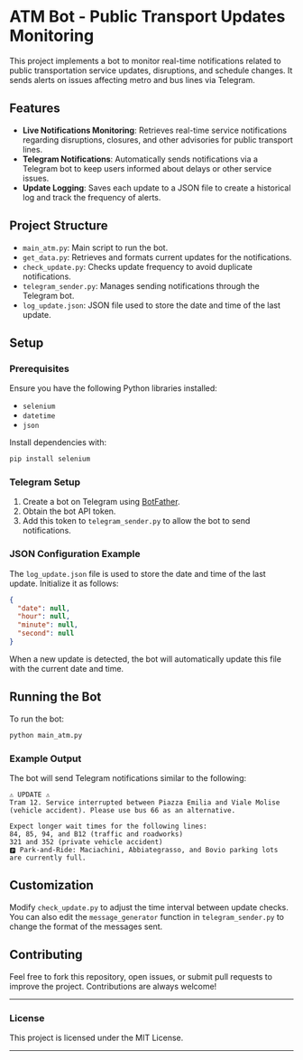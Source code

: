 # ATM Bot - Public Transport Updates Monitoring

This project implements a bot to monitor real-time notifications related to public transportation service updates, disruptions, and schedule changes. It sends alerts on issues affecting metro and bus lines via Telegram.

## Features

- **Live Notifications Monitoring**: Retrieves real-time service notifications regarding disruptions, closures, and other advisories for public transport lines.
- **Telegram Notifications**: Automatically sends notifications via a Telegram bot to keep users informed about delays or other service issues.
- **Update Logging**: Saves each update to a JSON file to create a historical log and track the frequency of alerts.

## Project Structure

- `main_atm.py`: Main script to run the bot.
- `get_data.py`: Retrieves and formats current updates for the notifications.
- `check_update.py`: Checks update frequency to avoid duplicate notifications.
- `telegram_sender.py`: Manages sending notifications through the Telegram bot.
- `log_update.json`: JSON file used to store the date and time of the last update.

## Setup

### Prerequisites

Ensure you have the following Python libraries installed:
- `selenium`
- `datetime`
- `json`

Install dependencies with:
```bash
pip install selenium
```

### Telegram Setup

1. Create a bot on Telegram using [BotFather](https://core.telegram.org/bots).
2. Obtain the bot API token.
3. Add this token to `telegram_sender.py` to allow the bot to send notifications.

### JSON Configuration Example

The `log_update.json` file is used to store the date and time of the last update. Initialize it as follows:

```json
{
  "date": null,
  "hour": null,
  "minute": null,
  "second": null
}
```

When a new update is detected, the bot will automatically update this file with the current date and time.

## Running the Bot

To run the bot:

```bash
python main_atm.py
```

### Example Output

The bot will send Telegram notifications similar to the following:

```
⚠️ UPDATE ⚠️
Tram 12. Service interrupted between Piazza Emilia and Viale Molise (vehicle accident). Please use bus 66 as an alternative.

Expect longer wait times for the following lines:
84, 85, 94, and B12 (traffic and roadworks)
321 and 352 (private vehicle accident)
🅿️ Park-and-Ride: Maciachini, Abbiategrasso, and Bovio parking lots are currently full.
```

## Customization

Modify `check_update.py` to adjust the time interval between update checks. You can also edit the `message_generator` function in `telegram_sender.py` to change the format of the messages sent.

## Contributing

Feel free to fork this repository, open issues, or submit pull requests to improve the project. Contributions are always welcome!

---

### License

This project is licensed under the MIT License.

---
